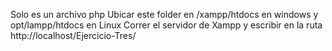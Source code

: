 Solo es un archivo php
Ubicar este folder en /xampp/htdocs en windows y opt/lampp/htdocs en Linux
Correr el servidor de Xampp y escribir en la ruta 
http://localhost/Ejercicio-Tres/